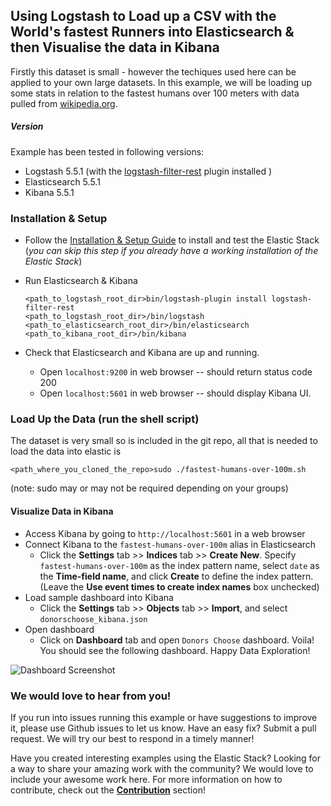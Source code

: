 ## Using Logstash to Load up a CSV with the World's fastest Runners into Elasticsearch & then Visualise the data in Kibana

Firstly this dataset is small - however the techiques used here can be applied to your own large datasets.
In this example, we will be loading up some stats in relation to the fastest humans over 100 meters with data pulled from [wikipedia.org](http://en.wikipedia.org/wiki/100_metres). 

##### Version
Example has been tested in following versions:
- Logstash 5.5.1  (with the [logstash-filter-rest](https://github.com/lucashenning/logstash-filter-rest) plugin installed )
- Elasticsearch 5.5.1
- Kibana 5.5.1

### Installation & Setup
* Follow the [Installation & Setup Guide](https://github.com/elastic/examples/blob/master/Installation%20and%20Setup.md) to install and test the Elastic Stack (*you can skip this step if you already have a working installation of the Elastic Stack*)

* Run Elasticsearch & Kibana
  ```shell
  <path_to_logstash_root_dir>bin/logstash-plugin install logstash-filter-rest
  <path_to_logstash_root_dir>/bin/logstash
  <path_to_elasticsearch_root_dir>/bin/elasticsearch
  <path_to_kibana_root_dir>/bin/kibana
  ```

* Check that Elasticsearch and Kibana are up and running.
  - Open `localhost:9200` in web browser -- should return status code 200
  - Open `localhost:5601` in web browser -- should display Kibana UI.

### Load Up the Data (run the shell script) 

The dataset is very small so is included in the git repo, all that is needed to load the data into elastic is 
  ```shell
  <path_where_you_cloned_the_repo>sudo ./fastest-humans-over-100m.sh
  ```
(note: sudo may or may not be required depending on your groups)

#### Visualize Data in Kibana

* Access Kibana by going to `http://localhost:5601` in a web browser
* Connect Kibana to the `fastest-humans-over-100m` alias in Elasticsearch
    * Click the **Settings** tab >> **Indices** tab >> **Create New**. Specify `fastest-humans-over-100m` as the index pattern name, select `date` as the **Time-field name**, and click **Create** to define the index pattern. (Leave the **Use event times to create index names** box unchecked)
* Load sample dashboard into Kibana
    * Click the **Settings** tab >> **Objects** tab >> **Import**, and select `donorschoose_kibana.json`
* Open dashboard
    * Click on **Dashboard** tab and open `Donors Choose` dashboard. Voila! You should see the following dashboard. Happy Data Exploration!

![Dashboard Screenshot](http://www.swarmee.net/images/slide03.png)


### We would love to hear from you!
If you run into issues running this example or have suggestions to improve it, please use Github issues to let us know. Have an easy fix? Submit a pull request. We will try our best to respond in a timely manner!

Have you created interesting examples using the Elastic Stack? Looking for a way to share your amazing work with the community? We would love to include your awesome work here. For more information on how to contribute, check out the **[Contribution](https://github.com/elastic/examples#contributing)** section!
